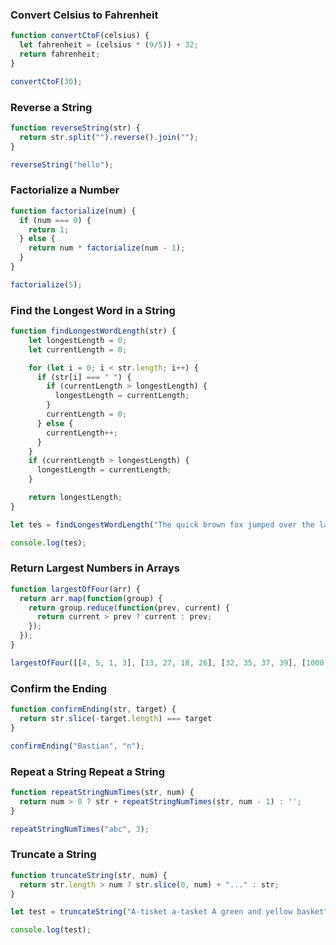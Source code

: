 ### Convert Celsius to Fahrenheit
```js
function convertCtoF(celsius) {
  let fahrenheit = (celsius * (9/5)) + 32;
  return fahrenheit;
}

convertCtoF(30);
```

### Reverse a String
```js
function reverseString(str) {
  return str.split("").reverse().join("");
}

reverseString("hello");
```

### Factorialize a Number
```js
function factorialize(num) {
  if (num === 0) {
    return 1;
  } else {
    return num * factorialize(num - 1);
  }
}

factorialize(5);
```

### Find the Longest Word in a String
```js
function findLongestWordLength(str) {
    let longestLength = 0;
    let currentLength = 0;

    for (let i = 0; i < str.length; i++) {
      if (str[i] === " ") {
        if (currentLength > longestLength) {
          longestLength = currentLength;
        }
        currentLength = 0;
      } else {
        currentLength++;
      }
    }
    if (currentLength > longestLength) {
      longestLength = currentLength;
    }

    return longestLength;
}

let tes = findLongestWordLength("The quick brown fox jumped over the lazy dog");

console.log(tes);
```

### Return Largest Numbers in Arrays
```js
function largestOfFour(arr) {
  return arr.map(function(group) {
    return group.reduce(function(prev, current) {
      return current > prev ? current : prev;
    });
  });
}

largestOfFour([[4, 5, 1, 3], [13, 27, 18, 26], [32, 35, 37, 39], [1000, 1001, 857, 1]]);
```

### Confirm the Ending
```js
function confirmEnding(str, target) {
  return str.slice(-target.length) === target
}

confirmEnding("Bastian", "n");
```

### Repeat a String Repeat a String
```js
function repeatStringNumTimes(str, num) {
  return num > 0 ? str + repeatStringNumTimes(str, num - 1) : '';
}

repeatStringNumTimes("abc", 3);
```

### Truncate a String
```js
function truncateString(str, num) {
  return str.length > num ? str.slice(0, num) + "..." : str;
}

let test = truncateString("A-tisket a-tasket A green and yellow basket", 8);

console.log(test);
```